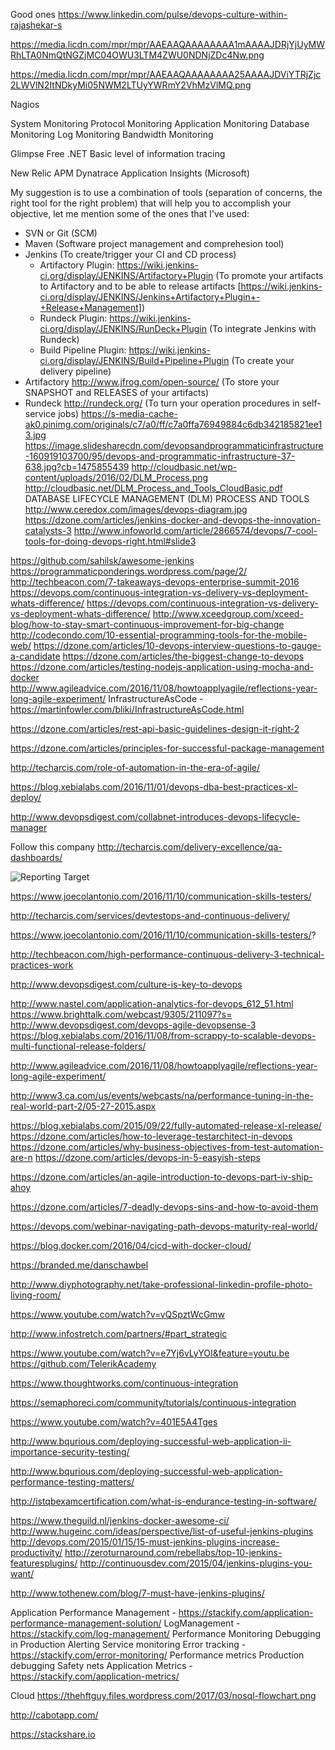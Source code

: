 Good ones
https://www.linkedin.com/pulse/devops-culture-within-rajashekar-s

https://media.licdn.com/mpr/mpr/AAEAAQAAAAAAAA1mAAAAJDRjYjUyMWRhLTA0NmQtNGZjMC04OWU3LTM4ZWU0NDNjZDc4Nw.png

https://media.licdn.com/mpr/mpr/AAEAAQAAAAAAAA25AAAAJDViYTRjZjc2LWVlN2ItNDkyMi05NWM2LTUyYWRmY2VhMzVlMQ.png


Nagios


System Monitoring
Protocol Monitoring
Application Monitoring
Database Monitoring
Log Monitoring
Bandwidth Monitoring


Glimpse Free .NET 
	Basic level of information tracing


New Relic APM
Dynatrace
Application Insights (Microsoft)


My suggestion is to use a combination of tools (separation of concerns, the right tool for the right problem) that will help you to accomplish your objective, let me mention some of the ones that I've used:
* SVN or Git (SCM)
* Maven (Software project management and comprehesion tool)
* Jenkins (To create/trigger your CI and CD process)
  * Artifactory Plugin: https://wiki.jenkins-ci.org/display/JENKINS/Artifactory+Plugin (To promote your artifacts to Artifactory and to be able to release artifacts [https://wiki.jenkins-ci.org/display/JENKINS/Jenkins+Artifactory+Plugin+-+Release+Management])
  * Rundeck Plugin: https://wiki.jenkins-ci.org/display/JENKINS/RunDeck+Plugin (To integrate Jenkins with Rundeck)
  * Build Pipeline Plugin: https://wiki.jenkins-ci.org/display/JENKINS/Build+Pipeline+Plugin (To create your delivery pipeline)
* Artifactory http://www.jfrog.com/open-source/ (To store your SNAPSHOT and RELEASES of your artifacts)
* Rundeck http://rundeck.org/ (To turn your operation procedures in self-service jobs)
https://s-media-cache-ak0.pinimg.com/originals/c7/a0/ff/c7a0ffa76949884c6db342185821ee13.jpg
https://image.slidesharecdn.com/devopsandprogrammaticinfrastructure-160919103700/95/devops-and-programmatic-infrastructure-37-638.jpg?cb=1475855439
http://cloudbasic.net/wp-content/uploads/2016/02/DLM_Process.png
http://cloudbasic.net/DLM_Process_and_Tools_CloudBasic.pdf
DATABASE LIFECYCLE MANAGEMENT (DLM) PROCESS AND TOOLS
http://www.ceredox.com/images/devops-diagram.jpg
https://dzone.com/articles/jenkins-docker-and-devops-the-innovation-catalysts-3
http://www.infoworld.com/article/2866574/devops/7-cool-tools-for-doing-devops-right.html#slide3
	
https://github.com/sahilsk/awesome-jenkins
https://programmaticponderings.wordpress.com/page/2/
http://techbeacon.com/7-takeaways-devops-enterprise-summit-2016
https://devops.com/continuous-integration-vs-delivery-vs-deployment-whats-difference/
https://devops.com/continuous-integration-vs-delivery-vs-deployment-whats-difference/
http://www.xceedgroup.com/xceed-blog/how-to-stay-smart-continuous-improvement-for-big-change
http://codecondo.com/10-essential-programming-tools-for-the-mobile-web/
https://dzone.com/articles/10-devops-interview-questions-to-gauge-a-candidate
https://dzone.com/articles/the-biggest-change-to-devops
https://dzone.com/articles/testing-nodejs-application-using-mocha-and-docker
http://www.agileadvice.com/2016/11/08/howtoapplyagile/reflections-year-long-agile-experiment/
InfrastructureAsCode - https://martinfowler.com/bliki/InfrastructureAsCode.html

https://dzone.com/articles/rest-api-basic-guidelines-design-it-right-2

https://dzone.com/articles/principles-for-successful-package-management

http://techarcis.com/role-of-automation-in-the-era-of-agile/

https://blog.xebialabs.com/2016/11/01/devops-dba-best-practices-xl-deploy/

http://www.devopsdigest.com/collabnet-introduces-devops-lifecycle-manager

Follow this company
http://techarcis.com/delivery-excellence/qa-dashboards/

![Reporting Target](https://richrtesting.files.wordpress.com/2016/11/image.jpeg)

https://www.joecolantonio.com/2016/11/10/communication-skills-testers/

http://techarcis.com/services/devtestops-and-continuous-delivery/

https://www.joecolantonio.com/2016/11/10/communication-skills-testers/?

http://techbeacon.com/high-performance-continuous-delivery-3-technical-practices-work

http://www.devopsdigest.com/culture-is-key-to-devops

http://www.nastel.com/application-analytics-for-devops_612_51.html
https://www.brighttalk.com/webcast/9305/211097?s=
http://www.devopsdigest.com/devops-agile-devopsense-3
https://blog.xebialabs.com/2016/11/08/from-scrappy-to-scalable-devops-multi-functional-release-folders/

http://www.agileadvice.com/2016/11/08/howtoapplyagile/reflections-year-long-agile-experiment/

http://www3.ca.com/us/events/webcasts/na/performance-tuning-in-the-real-world-part-2/05-27-2015.aspx

https://blog.xebialabs.com/2015/09/22/fully-automated-release-xl-release/
https://dzone.com/articles/how-to-leverage-testarchitect-in-devops
https://dzone.com/articles/why-business-objectives-from-test-automation-are-n
https://dzone.com/articles/devops-in-5-easyish-steps

https://dzone.com/articles/an-agile-introduction-to-devops-part-iv-ship-ahoy

https://dzone.com/articles/7-deadly-devops-sins-and-how-to-avoid-them


https://devops.com/webinar-navigating-path-devops-maturity-real-world/

https://blog.docker.com/2016/04/cicd-with-docker-cloud/

https://branded.me/danschawbel


http://www.diyphotography.net/take-professional-linkedin-profile-photo-living-room/


https://www.youtube.com/watch?v=vQSpztWcGmw

http://www.infostretch.com/partners/#part_strategic

https://www.youtube.com/watch?v=e7Yj6vLyYOI&feature=youtu.be
https://github.com/TelerikAcademy

https://www.thoughtworks.com/continuous-integration


https://semaphoreci.com/community/tutorials/continuous-integration

https://www.youtube.com/watch?v=401E5A4Tges

http://www.bqurious.com/deploying-successful-web-application-ii-importance-security-testing/

http://www.bqurious.com/deploying-successful-web-application-performance-testing-matters/


http://istqbexamcertification.com/what-is-endurance-testing-in-software/



https://www.theguild.nl/jenkins-docker-awesome-ci/
http://www.hugeinc.com/ideas/perspective/list-of-useful-jenkins-plugins
http://devops.com/2015/01/15/15-must-jenkins-plugins-increase-productivity/
http://zeroturnaround.com/rebellabs/top-10-jenkins-featuresplugins/
http://continuousdev.com/2015/04/jenkins-plugins-you-want/

http://www.tothenew.com/blog/7-must-have-jenkins-plugins/

Application Performance Management - https://stackify.com/application-performance-management-solution/
LogManagement - https://stackify.com/log-management/
Performance Monitoring
Debugging in Production
Alerting
Service monitoring
Error tracking - https://stackify.com/error-monitoring/
Performance metrics
Production debugging
Safety nets
Application Metrics - https://stackify.com/application-metrics/


Cloud
https://thehftguy.files.wordpress.com/2017/03/nosql-flowchart.png





http://cabotapp.com/

https://stackshare.io


